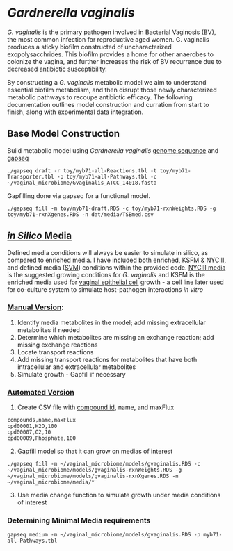 # _Gardnerella vaginalis_
_G. vaginalis_ is the primary pathogen involved in Bacterial Vaginosis (BV), the most common infection for reproductive aged women. G. vaginalis produces a sticky biofilm constructed of uncharacterized exopolysacchrides. This biofilm provides a home for other anaerobes to colonize the vagina, and further increases the risk of BV recurrence due to decreased antibiotic susceptibility.

By constructing a _G. vaginalis_ metabolic model we aim to understand essential biofilm metabolism, and then disrupt those newly characterized metabolic pathways to recoupe antibiotic efficacy. The following documentation outlines model construction and curration from start to finish, along with experimental data integration.

## Base Model Construction
Build metabolic model using _Gardnerella vaginalis_ [genome sequence](https://genomes.atcc.org/genomes?text=gardnerella) and [gapseq](https://gapseq.readthedocs.io/en/latest/usage/basics.html)

```
./gapseq draft -r toy/myb71-all-Reactions.tbl -t toy/myb71-Transporter.tbl -p toy/myb71-all-Pathways.tbl -c ~/vaginal_microbiome/Gvaginalis_ATCC_14018.fasta
```

Gapfilling done via gapseq for a functional model.
```
./gapseq fill -m toy/myb71-draft.RDS -c toy/myb71-rxnWeights.RDS -g toy/myb71-rxnXgenes.RDS -n dat/media/TSBmed.csv
```
## [_in Silico_ Media](https://github.com/lrd3uu/gardnerella_vaginalis/blob/main/insilico_media.py)
Defined media conditions will always be easier to simulate in silico, as compared to enriched media. I have included both enriched, KSFM & NYCIII, and defined media ([SVM](https://www.ncbi.nlm.nih.gov/pmc/articles/PMC265277/)) conditions within the provided code. [NYCIII media](https://www.atcc.org/~/media/FA8074C3B4B9450899EE2542D6AD7116.ashx) is the suggested growing conditions for _G. vaginalis_ and KSFM is the enriched media used for [vaginal epithelial cell](https://www.atcc.org/products/crl-2616) growth - a cell line later used for co-culture system to simulate host-pathogen interactions _in vitro_ 

### [Manual Version](https://github.com/lrd3uu/gardnerella_vaginalis/blob/main/insilico_media.py):
1. Identify media metabolites in the model; add missing extracellular metabolites if needed
2. Determine which metabolites are missing an exchange reaction; add missing exchange reactions
3. Locate transport reactions
4. Add missing transport reactions for metabolites that have both intracellular and extracellular metabolites
5. Simulate growth - Gapfill if necessary  

### [Automated Version](https://github.com/lrd3uu/gardnerella_vaginalis/blob/main/insilico_media_gapfill.py)
1. Create CSV file with [compound id](https://github.com/jotech/gapseq/blob/master/dat/nutrients.tsv), name, and maxFlux
  ```
  compounds,name,maxFlux
  cpd00001,H2O,100
  cpd00007,O2,10
  cpd00009,Phosphate,100
  ```
2. Gapfill model so that it can grow on medias of interest
```
./gapseq fill -m ~/vaginal_microbiome/models/gvaginalis.RDS -c ~/vaginal_microbiome/models/gvaginalis-rxnWeights.RDS -g ~/vaginal_microbiome/models/gvaginalis-rxnXgenes.RDS -n ~/vaginal_microbiome/media/*
```
3. Use media change function to simulate growth under media conditions of interest
### Determining Minimal Media requirements
```
gapseq medium -m ~/vaginal_microbiome/models/gvaginalis.RDS -p myb71-all-Pathways.tbl
```
